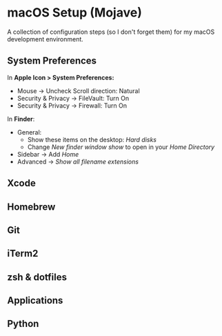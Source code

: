 # macOS Setup (Mojave)

A collection of configuration steps (so I don't forget them) for my macOS development environment.

## System Preferences

In **Apple Icon > System Preferences:**

- Mouse -> Uncheck Scroll direction: Natural
- Security & Privacy -> FileVault: Turn On
- Security & Privacy -> Firewall: Turn On

In **Finder**:

- General:
  - Show these items on the desktop: *Hard disks*
  - Change *New finder window show* to open in your *Home Directory*
- Sidebar -> Add *Home*
- Advanced -> *Show all filename extensions*

## Xcode

## Homebrew

## Git

## iTerm2

## zsh & dotfiles

## Applications

## Python

